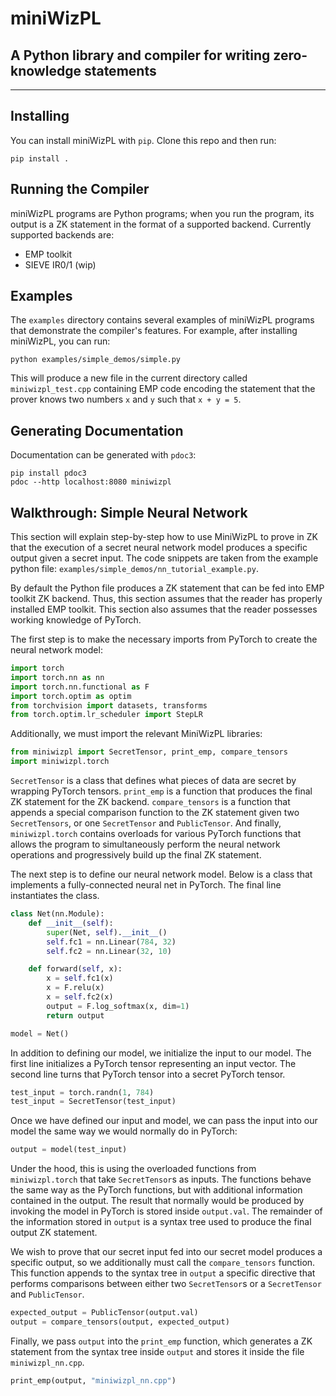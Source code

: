 # miniWizPL
## A Python library and compiler for writing zero-knowledge statements

----

## Installing

You can install miniWizPL with `pip`. Clone this repo and then run:

```
pip install .
```

## Running the Compiler

miniWizPL programs are Python programs; when you run the program, its
output is a ZK statement in the format of a supported backend.
Currently supported backends are:

- EMP toolkit
- SIEVE IR0/1 (wip)

## Examples

The `examples` directory contains several examples of miniWizPL
programs that demonstrate the compiler's features. For example, after
installing miniWizPL, you can run:

```
python examples/simple_demos/simple.py
```

This will produce a new file in the current directory called
`miniwizpl_test.cpp` containing EMP code encoding the statement that
the prover knows two numbers `x` and `y` such that `x + y = 5`.

## Generating Documentation

Documentation can be generated with `pdoc3`:

```
pip install pdoc3
pdoc --http localhost:8080 miniwizpl
```

## Walkthrough: Simple Neural Network
This section will explain step-by-step how to use MiniWizPL to prove
in ZK that the execution of a secret neural network model produces
a specific output given a secret input. The code snippets are taken
from the example python file: 
`examples/simple_demos/nn_tutorial_example.py`.


By default the Python file produces a ZK statement that can be
fed into EMP toolkit ZK backend. Thus, this section assumes that the
reader has properly installed EMP toolkit. This section also assumes
that the reader possesses working knowledge of PyTorch.


The first step is to make the necessary imports from PyTorch to create
the neural network model:

```python
import torch
import torch.nn as nn
import torch.nn.functional as F
import torch.optim as optim
from torchvision import datasets, transforms
from torch.optim.lr_scheduler import StepLR
```

Additionally, we must import the relevant MiniWizPL libraries:

```python
from miniwizpl import SecretTensor, print_emp, compare_tensors
import miniwizpl.torch
```

`SecretTensor` is a class that defines what pieces of data are secret
by wrapping PyTorch tensors. `print_emp` is a function that produces
the final ZK statement for the ZK backend. `compare_tensors`
is a function that appends a special comparison function to the ZK
statement given two `SecretTensors`, or one `SecretTensor` and
`PublicTensor`. And finally, `miniwizpl.torch` contains overloads for
various PyTorch functions that allows the program to simultaneously
perform the neural network operations and progressively build up the
final ZK statement.


The next step is to define our neural network model. Below is a
class that implements a fully-connected neural net in PyTorch. The
final line instantiates the class.

```python
class Net(nn.Module):
    def __init__(self):
        super(Net, self).__init__()
        self.fc1 = nn.Linear(784, 32)
        self.fc2 = nn.Linear(32, 10)

    def forward(self, x):
        x = self.fc1(x)
        x = F.relu(x)
        x = self.fc2(x)
        output = F.log_softmax(x, dim=1)
        return output

model = Net()
```
In addition to defining our model, we initialize the input to
our model. The first line initializes a PyTorch tensor representing
an input vector. The second line turns that PyTorch tensor into
a secret PyTorch tensor.

```python
test_input = torch.randn(1, 784)
test_input = SecretTensor(test_input)
```

Once we have defined our input and model, we can pass the input into
our model the same way we would normally do in PyTorch:

```python
output = model(test_input)
```

Under the hood, this is using the overloaded functions from 
`miniwizpl.torch` that take `SecretTensor`s as inputs. The functions
behave the same way as the PyTorch functions, but with additional
information contained in the output. The result that normally would be
produced by invoking the model in PyTorch is stored inside
`output.val`. The remainder of the information stored in `output` is a
syntax tree used to produce the final output ZK statement.

We wish to prove that our secret input fed into our secret model
produces a specific output, so we additionally must call the
`compare_tensors` function. This function appends to the syntax tree
in `output` a specific directive that performs comparisons between
either two `SecretTensor`s or a `SecretTensor` and `PublicTensor`.

```python
expected_output = PublicTensor(output.val)
output = compare_tensors(output, expected_output)
```

Finally, we pass `output` into the `print_emp` function, which
generates a ZK statement from the syntax tree inside `output` and
stores it inside the file `miniwizpl_nn.cpp`.

```python
print_emp(output, "miniwizpl_nn.cpp")
```
